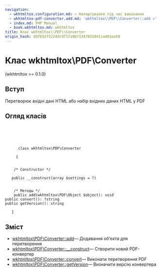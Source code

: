 ```yaml
---
navigation:
  - wkhtmltox.configuration.md: « Налаштування під час виконання
  - wkhtmltox-pdf-converter.add.md: 'wkhtmltox\\PDF\\Converter::add »'
  - index.md: PHP Manual
  - book.wkhtmltox.md: wkhtmltox
title: Клас wkhtmltox\\PDF\\Converter
origin_hash: ddf652f5224dc9f1fa9671347921941ca401ea50
---
```

# Клас wkhtmltox\\PDF\\Converter

(wkhtmltox >= 0.1.0)

## Вступ

Перетворює вхідні дані HTML або набір вхідних даних HTML у PDF

## Огляд класів

```classsynopsis



    
     
      class wkhtmltox\PDF\Converter
     
     {


    /* Constructor */
    
   public __construct(array $settings = ?)


    /* Методы */
    public add(wkhtmltox\PDF\Object $object): void
public convert(): ?string
public getVersion(): string

   }
```

## Зміст

-   [wkhtmltox\\PDF\\Converter::add](wkhtmltox-pdf-converter.add.md)— Додавання об'єкта для перетворення
-   [wkhtmltox\\PDF\\Converter::\_\_construct](wkhtmltox-pdf-converter.construct.md)— Створити новий PDF-конвертер
-   [wkhtmltox\\PDF\\Converter::convert](wkhtmltox-pdf-converter.convert.md)— Виконати перетворення PDF
-   [wkhtmltox\\PDF\\Converter::getVersion](wkhtmltox-pdf-converter.getversion.md)— Визначити версію конвертера
